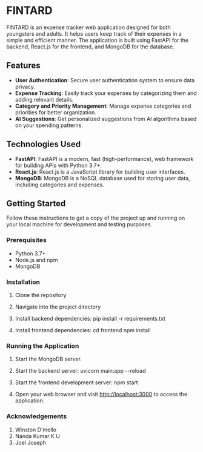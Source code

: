 # FINTARD

FINTARD is an expense tracker web application designed for both youngsters and adults. It helps users keep track of their expenses in a simple and efficient manner. The application is built using FastAPI for the backend, React.js for the frontend, and MongoDB for the database.

## Features

- **User Authentication**: Secure user authentication system to ensure data privacy.
- **Expense Tracking**: Easily track your expenses by categorizing them and adding relevant details.
- **Category and Priority Management**: Manage expense categories and priorities for better organization.
- **AI Suggestions**: Get personalized suggestions from AI algorithms based on your spending patterns.

## Technologies Used

- **FastAPI**: FastAPI is a modern, fast (high-performance), web framework for building APIs with Python 3.7+.
- **React.js**: React.js is a JavaScript library for building user interfaces.
- **MongoDB**: MongoDB is a NoSQL database used for storing user data, including categories and expenses.

## Getting Started

Follow these instructions to get a copy of the project up and running on your local machine for development and testing purposes.

### Prerequisites

- Python 3.7+
- Node.js and npm
- MongoDB

### Installation

1. Clone the repository
   
2. Navigate into the project directory
   
3. Install backend dependencies:
   pip install -r requirements.txt
   
4. Install frontend dependencies:
   cd frontend
   npm install


### Running the Application

1. Start the MongoDB server.

2. Start the backend server:
    uvicorn main:app --reload

3. Start the frontend development server:
     npm start

4. Open your web browser and visit [http://localhost:3000](http://localhost:8000) to access the application.


### Acknowledgements

1. Winston D'mello
2. Nanda Kumar K U
3. Joel Joseph
